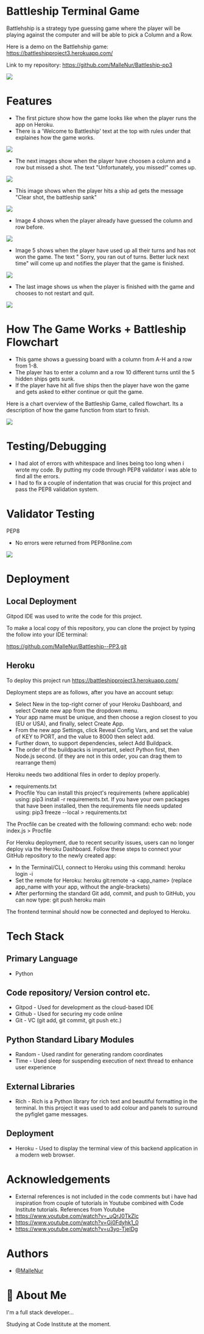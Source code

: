 # Battleship Terminal Game

Battlehship is a strategy type guessing game where the player will be playing against the computer and will be able to pick a Column and a Row.

Here is a demo on the Battlehship game: 
https://battleshipproject3.herokuapp.com/

Link to my repository:
https://github.com/MalleNur/Battleship-pp3

![](images/Screenshot1.png)
# Features

- The first picture show how the game looks like when the player runs the app on Heroku.
- There is a 'Welcome to Battleship' text at the top with rules under that explaines how the game works.

![](images/Feature1.png)

- The next images show when the player have choosen a column and a row  but missed a shot. 
  The text "Unfortunately, you missed!" comes up. 

![](images/Feature2.png)

- This image shows when the player hits a ship ad gets the message "Clear shot, the battleship sank"

![](images/Feature3.png)

- Image 4 shows when the player already have guessed the column and row before.

![](images/Feature4.png)

- Image 5 shows when the player have used up all their turns and has not won the game. The text " Sorry, you ran out of turns. Better luck next time" will come up and notifies the player that the game is finished.

![](images/Feature55.png)

- The last image shows us when the player is finished with the game and chooses to not restart and quit.

![](images/Feature66.png)



# How The Game Works + Battleship Flowchart

- This game shows a guessing board with a column from A-H and a row from 1-8.
- The player has to enter a column and a row 10 different turns until the 5 hidden ships gets sunk. 
- If the player have hit all five ships then the player have won the game and gets asked to either continue or quit the game.

Here is a chart overview of the Battleship Game, called flowchart. 
Its a description of how the game function from start to finish. 

![](images/Flowchart.png)
# Testing/Debugging

- I had alot of errors with whitespace and lines being too long when i wrote my code. By putting my code through PEP8 validator i was able to find all the errors.
- I had to fix a couple of indentation that was crucial for this project and pass the PEP8 validation system.



# Validator Testing

PEP8

- No errors were returned from PEP8online.com

![](images/PEP8.png)
# Deployment

## Local Deployment

Gitpod IDE was used to write the code for this project.

To make a local copy of this repository, you can clone the project by typing the follow into your IDE terminal:

https://github.com/MalleNur/Battleship--PP3.git


## Heroku
To deploy this project run
https://battleshipproject3.herokuapp.com/

Deployment steps are as follows, after you have an account setup:

- Select New in the top-right corner of your Heroku Dashboard, and select Create new app from the dropdown menu.
- Your app name must be unique, and then choose a region closest to you (EU or USA), and finally, select Create App.
- From the new app Settings, click Reveal Config Vars, and set the value of KEY to PORT, and the value to 8000 then select add.
- Further down, to support dependencies, select Add Buildpack.
- The order of the buildpacks is important, select Python first, then Node.js second. (if they are not in this order, you can drag them to rearrange them)

Heroku needs two additional files in order to deploy properly.

- requirements.txt
- Procfile
You can install this project's requirements (where applicable) using: pip3 install -r requirements.txt. If you have your own packages that have been installed, then the requirements file needs updated using: pip3 freeze --local > requirements.txt

The Procfile can be created with the following command: echo web: node index.js > Procfile

For Heroku deployment, due to recent security issues, users can no longer deploy via the Heroku Dashboard. Follow these steps to connect your GitHub repository to the newly created app:

- In the Terminal/CLI, connect to Heroku using this command: heroku login -i
- Set the remote for Heroku: heroku git:remote -a <app_name> (replace app_name with your app, without the angle-brackets)
- After performing the standard Git add, commit, and push to GitHub, you can now type: git push heroku main

The frontend terminal should now be connected and deployed to Heroku.
# Tech Stack

## Primary Language
- Python 

## Code repository/ Version control etc.
- Gitpod - Used for development as the cloud-based IDE
- Github - Used for securing my code online
- Git - VC (git add, git commit, git push etc.)

## Python Standard Libary Modules
- Random - Used randint for generating random coordinates
- Time - Used sleep for suspending execution of next thread to enhance user experience

## External Libraries
- Rich - Rich is a Python library for rich text and beautiful formatting in the terminal. In this project it was used to add colour and panels to surround the pyfiglet game messages.

## Deployment
- Heroku - Used to display the terminal view of this backend application in a modern web browser.


# Acknowledgements

 - External references is not included in the code comments but i have had  inspiration from couple of tutorials in Youtube combined with Code Institute tutorials.
 References from Youtube
 - https://www.youtube.com/watch?v=_uQrJ0TkZlc
 - https://www.youtube.com/watch?v=Gi0Fdyhk1_0
 - https://www.youtube.com/watch?v=u3yo-TjeIDg


# Authors

- [@MalleNur](https://github.com/MalleNur)


# 🚀 About Me
I'm a full stack developer...

Studying at Code Institute at the moment.
